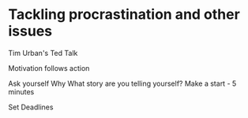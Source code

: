 # Tackling procrastination and other issues

Tim Urban's Ted Talk

Motivation follows action

Ask yourself Why
What story are you telling yourself?
Make a start - 5 minutes

Set Deadlines 

